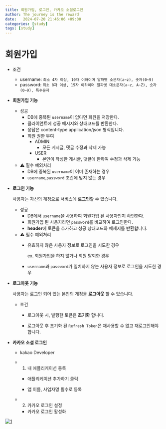 ```yaml
---
title: 회원가입, 로그인, 카카오 소셜로그인
author: The journey is the reward
date:   2024-07-20 21:46:06 +09:00
categories: [study]
tags: [study]
---
```





# **회원가입**

-   조건
    
    -   username: `최소 4자 이상, 10자 이하이며 알파벳 소문자(a~z), 숫자(0~9)`
    -   password: `최소 8자 이상, 15자 이하이며 알파벳 대소문자(a~z, A~Z), 숫자(0~9), 특수문자`
    
-   **회원가입 기능**
    
    -   성공
        -   DB에 중복된 `username`이 없다면 회원을 저장한다.
        -   클라이언트에 성공 메시지와 상태코드를 반환한다.
        -   응답은 content-type application/json 형식입니다.
        -   회원 권한 부여
            -   ADMIN
                -   모든 게시글, 댓글 수정과 삭제 가능
            -   USER
                -   본인이 작성한 게시글, 댓글에 한하여 수정과 삭제 가능
    -   ⚠️ 필수 예외처리
        -   DB에 중복된 `username`이 이미 존재하는 경우
        -   `username`,`password` 조건에 맞지 않는 경우
 
-   **로그인 기능**
    
    사용자는 자신의 계정으로 서비스에 **로그인**할 수 있습니다.
    
    -   성공
        -   DB에서 `username`을 사용하여 회원가입 된 사용자인지 확인한다.
        -   회원가입 된 사용자라면 `password`를 비교하여 로그인한다.
        -   **header**에 토큰을 추가하고 성공 상태코드와 메세지를 반환합니다.
    -   ⚠️ 필수 예외처리
        -   유효하지 않은 사용자 정보로 로그인을 시도한 경우
            
            ex. 회원가입을 하지 않거나 회원 탈퇴한 경우
            
        -   `username`과 `password`가 일치하지 않는 사용자 정보로 로그인을 시도한 경우
            
-   **로그아웃 기능**
    
    사용자는 로그인 되어 있는 본인의 계정을 **로그아웃** 할 수 있습니다.
    
    -   조건
    
        -   로그아웃 시, 발행한 토큰은 **초기화** 합니다.
        
        -   로그아웃 후 초기화 된 `Refresh Token`은 재사용할 수 없고 재로그인해야 합니다.


- **카카오 소셜 로그인**

	- kakao Developer

	- 1. 내 애플리케이션 등록 
		
		- 애플리케이션 추가하기 클릭
		
		- 앱 이름, 사업자명 필수로 등록

    - 2. 카카오 로그인 설정
	    
	    - 카카오 로그인 활성화 


<a  href="https://github.com/LeeNaYoung240/LeeNaYoung240.github.io/assets/107848521/80f01259-6d6a-4c0c-bd46-8101830e3f04"  class="popup img-link"><img  src="https://github.com/LeeNaYoung240/LeeNaYoung240.github.io/assets/107848521/80f01259-6d6a-4c0c-bd46-8101830e3f04"  alt="1"  loading="lazy"></a>


